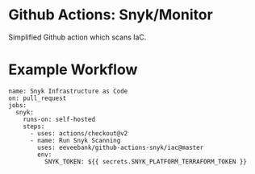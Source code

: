 # Github Actions: Snyk/Monitor

Simplified Github action which scans IaC.

# Example Workflow

```
name: Snyk Infrastructure as Code
on: pull_request
jobs:
  snyk:
    runs-on: self-hosted
    steps:
      - uses: actions/checkout@v2
      - name: Run Snyk Scanning
        uses: eeveebank/github-actions-snyk/iac@master
        env:
          SNYK_TOKEN: ${{ secrets.SNYK_PLATFORM_TERRAFORM_TOKEN }}
```
